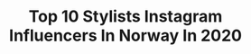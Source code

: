 ---
title: Top 10 Stylists Instagram Influencers In Norway In 2020
description: >-
  Find top stylists Instagram influencers in Norway in 2020. Most popular hashtags: # #fashionblogger #kitchen #fremsnakk.
platform: Instagram
profiles:
  - username: "almaheggland"
    fullname: >-
      Alma Heggland 🐍 SF/ OSLO
    location: "Norway"
    followers: 10106
    engagement: 1241
    commentsToLikes: 0.096233
    id: ck55ny7ai78tt0i11df36dcer
    verified: false
    hashtags: ""
  - username: "hegeaurelie"
    fullname: >-
      Hege Aurelie Badendyck
    location: "Norway"
    followers: 58780
    engagement: 118
    commentsToLikes: 0.036982
    id: ck5hd024gkssp0i11o5g5hjt7
    verified: false
    hashtags: "#inwearxscandinavianedition, #essielove, #essie, #stayhome"
  - username: "linelangmo"
    fullname: >-
      LINE LANGMO
    location: "Norway"
    followers: 34407
    engagement: 100
    commentsToLikes: 0.042582
    id: ck1366nvu4zum0i19shsqe3g4
    verified: false
    hashtags: "#knittersofinstagram, #knitting, #ellosfashion, #fashionblogger"
  - username: "franciskasvakreverden"
    fullname: >-
      Interior Food Inspiration
    location: "Norway"
    followers: 80407
    engagement: 164
    commentsToLikes: 0.126992
    id: ck137zpi1dswc0i195hlhf58z
    verified: false
    hashtags: "#vakreverden, #fremsnakk"
  - username: "karenelieson"
    fullname: >-
      Karen Elieson
    location: "Norway"
    followers: 6845
    engagement: 697
    commentsToLikes: 0.029033
    id: ck0u1gqxewttg0i195g1delvx
    verified: false
    hashtags: ""
  - username: "pureelisabeth_"
    fullname: >-
      ELISABETH | HALBJØRHUS
    location: "Norway"
    followers: 40194
    engagement: 79
    commentsToLikes: 0.263359
    id: ck5bzscqurqwd0i11by906bjp
    verified: false
    hashtags: "#tr"
  - username: "vibekedesign"
    fullname: >-
      Vibeke Svenningsen
    location: "Norway"
    followers: 132869
    engagement: 189
    commentsToLikes: 0.022721
    id: ck8sy1b9bjdzu0j78vnp8xi7p
    verified: false
    hashtags: ""
  - username: "casachicks"
    fullname: >-
      CC-styling
    location: "Norway"
    followers: 267921
    engagement: 130
    commentsToLikes: 0.191613
    id: ck55q9rbmclb80i11222jlrc0
    verified: false
    hashtags: "#balconygarden, #renhold, #flower, #soveromsinspo"
  - username: "polliani"
    fullname: >-
      JANKA POLLIANI
    location: "Norway"
    followers: 145705
    engagement: 188
    commentsToLikes: 0.023368
    id: ck0vvqdzyqaj70i194iwul15s
    verified: true
    hashtags: "#pavlova, #17mai, #liner, #food"
  - username: "rooms_bynina"
    fullname: >-
      Nina
    location: "Norway"
    followers: 72507
    engagement: 90
    commentsToLikes: 0.061128
    id: ck5hmjskmm2w80i11peczd5p3
    verified: false
    hashtags: "#lagerhausfavoriter, #homedecoration, #homeinspo, #mandagsinspo"
---